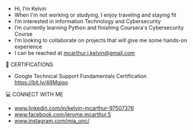 - Hi, I’m Kelvin
- When I'm not working or studying, I enjoy traveling and staying fit
- I’m interested in Information Technology and Cybersecurity
- I’m currently learning Python and finishing Coursera's Cybersecurity Course
- I’m looking to collaborate on projects that will give me some hands-on experience
- I can be reached at mcarthur.j.kelvin@gmail.com
  
 📑 CERTIFICATIONS
- Google Technical Support Fundamentals Certification https://bit.ly/46Mgjqo

 💻 CONNECT WITH ME
- www.linkedin.com/in/kelvin-mcarthur-97507376
- www.facebook.com/jerome.mcarthur.5
- www.instagram.com/mia_unc/
  
  

<!---
Blaqueknite/Blaqueknite is a ✨ special ✨ repository because its `README.md` (this file) appears on your GitHub profile.
You can click the Preview link to take a look at your changes.


